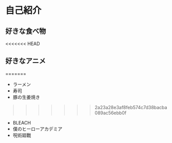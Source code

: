# 自己紹介

## 好きな食べ物

<<<<<<< HEAD
## 好きなアニメ
=======
- ラーメン
- 寿司
- 豚の生姜焼き
>>>>>>> 2a23a28e3af8feb574c7d38bacba089ac56ebb0f

- BLEACH
- 僕のヒーローアカデミア 
- 呪術廻戰
